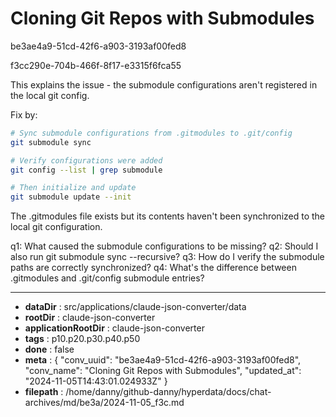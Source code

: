 # Cloning Git Repos with Submodules

be3ae4a9-51cd-42f6-a903-3193af00fed8

f3cc290e-704b-466f-8f17-e3315f6fca55

 This explains the issue - the submodule configurations aren't registered in the local git config.

Fix by:
```bash
# Sync submodule configurations from .gitmodules to .git/config
git submodule sync

# Verify configurations were added
git config --list | grep submodule

# Then initialize and update
git submodule update --init
```

The .gitmodules file exists but its contents haven't been synchronized to the local git configuration.

q1: What caused the submodule configurations to be missing?
q2: Should I also run git submodule sync --recursive?
q3: How do I verify the submodule paths are correctly synchronized?
q4: What's the difference between .gitmodules and .git/config submodule entries?

---

* **dataDir** : src/applications/claude-json-converter/data
* **rootDir** : claude-json-converter
* **applicationRootDir** : claude-json-converter
* **tags** : p10.p20.p30.p40.p50
* **done** : false
* **meta** : {
  "conv_uuid": "be3ae4a9-51cd-42f6-a903-3193af00fed8",
  "conv_name": "Cloning Git Repos with Submodules",
  "updated_at": "2024-11-05T14:43:01.024933Z"
}
* **filepath** : /home/danny/github-danny/hyperdata/docs/chat-archives/md/be3a/2024-11-05_f3c.md